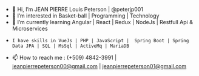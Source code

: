 - 👋 Hi, I’m JEAN PIERRE Louis Peterson | @peterjp001
- 👀 I’m interested in Basket-ball | Programming | Technology
- 🌱 I’m currently learning Angular | React | Redux | NodeJs | Restfull Api & Microservices
-     I have skills in VueJs | PHP | JavaScript |  Spring Boot | Spring Data JPA | SQL | MsSql | ActiveMq | MariaDB
- 📫 How to reach me : (+509) 4842-3991 | jeanpierrepeterson00@gmail.com | jeanpierrepeterson01@gmail.com

<!---
peterjp001/peterjp001 is a ✨ special ✨ repository because its `README.md` (this file) appears on your GitHub profile.
You can click the Preview link to take a look at your changes.
--->
